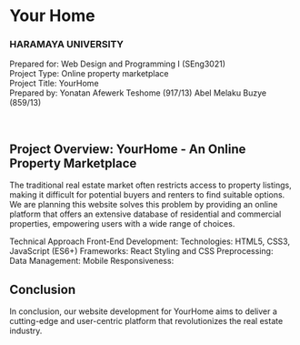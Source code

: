 # Your Home
### HARAMAYA UNIVERSITY

Prepared for: Web Design and Programming I (SEng3021)
<br/>
Project Type: Online property marketplace
<br/>
Project Title: YourHome
<br/>
Prepared by: 
    Yonatan Afewerk Teshome (917/13)
    Abel Melaku Buzye (859/13)

<br/>

## Project Overview: YourHome - An Online Property Marketplace
The traditional real estate market often restricts access to property listings, making it difficult for potential buyers and renters to
find suitable options. We are planning this website solves this problem by providing an online platform that offers an extensive 
database of residential and commercial properties, empowering users with a wide range of choices.


Technical Approach
  Front-End Development:
      Technologies: HTML5, CSS3, JavaScript (ES6+)
      Frameworks: React
  Styling and CSS Preprocessing:  
  Data Management:
  Mobile Responsiveness:
  
## Conclusion
In conclusion, our website development for YourHome aims to deliver a cutting-edge and user-centric platform 
that revolutionizes the real estate industry. 

